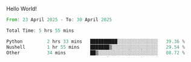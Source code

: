 Hello World!

<!--START_SECTION:waka-->

```rust
From: 23 April 2025 - To: 30 April 2025

Total Time: 5 hrs 55 mins

Python         2 hrs 33 mins   ██████████░░░░░░░░░░░░░░░   39.36 %
Nushell        1 hr 55 mins    ███████▒░░░░░░░░░░░░░░░░░   29.54 %
Other          34 mins         ██▒░░░░░░░░░░░░░░░░░░░░░░   08.72 %
```

<!--END_SECTION:waka-->
